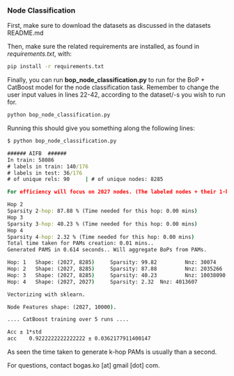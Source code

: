 ### Node Classification 

First, make sure to download the datasets as discussed in the datasets README.md

Then, make sure the related requirements are installed, as found in *requirements.txt*, with:

```cmd
pip install -r requirements.txt
```

Finally, you can run **bop_node_classification.py** to run for the BoP + CatBoost model for the node classification task. 
Remember to change the user input values in lines 22-42, according to the dataset/-s you wish to run for.

```cmd
python bop_node_classification.py
```


Running this should give you something along the following lines:

```cmd
$ python bop_node_classification.py

###### AIFB  ######
In train: 58086
# labels in train: 140/176
# labels in test: 36/176
# of unique rels: 90     | # of unique nodes: 8285

For efficiency will focus on 2027 nodes. (The labeled nodes + their 1-hop neighbors)

Hop 2
Sparsity 2-hop: 87.88 % (Time needed for this hop: 0.00 mins)
Hop 3
Sparsity 3-hop: 40.23 % (Time needed for this hop: 0.00 mins)
Hop 4
Sparsity 4-hop: 2.32 % (Time needed for this hop: 0.00 mins)
Total time taken for PAMs creation: 0.01 mins..
Generated PAMS in 0.614 seconds.. Will aggregate BoPs from PAMs.

Hop: 1   Shape: (2027, 8285)     Sparsity: 99.82         Nnz: 30074
Hop: 2   Shape: (2027, 8285)     Sparsity: 87.88         Nnz: 2035266
Hop: 3   Shape: (2027, 8285)     Sparsity: 40.23         Nnz: 10038090
Hop: 4   Shape: (2027, 2027)     Sparsity: 2.32  Nnz: 4013607

Vectorizing with sklearn.

Node Features shape: (2027, 10000).

.... CatBoost training over 5 runs ....

Acc ± 1*std
acc    0.9222222222222222 ± 0.0362177911400147
```

As seen the time taken to generate k-hop PAMs is usually than a second.

For questions, contact bogas.ko [at] gmail [dot] com.
